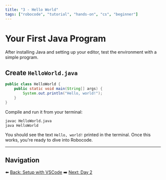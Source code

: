 ```yaml
---
title: "3 - Hello World"
tags: ["robocode", "tutorial", "hands-on", "cs", "beginner"]
---
```

# Your First Java Program

After installing Java and setting up your editor, test the environment with a simple program.

## Create `HelloWorld.java`

```java
public class HelloWorld {
    public static void main(String[] args) {
        System.out.println("Hello, world!");
    }
}
```

Compile and run it from your terminal:

```bash
javac HelloWorld.java
java HelloWorld
```

You should see the text `Hello, world!` printed in the terminal. Once this works, you're ready to dive into Robocode.

---

## Navigation

⬅️ [Back: Setup with VSCode](/robocode/Day-1/01_setup_vscode)
➡️ [Next: Day 2](/robocode/Day-2/00_robocode_intro)
